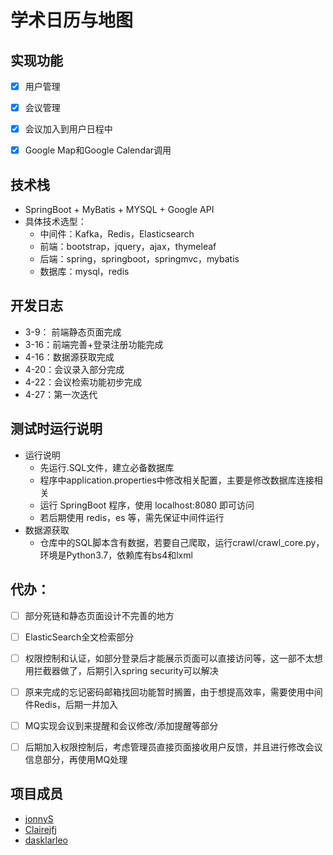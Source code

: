 # 学术日历与地图

## 实现功能

- [x] 用户管理

- [x] 会议管理

- [x] 会议加入到用户日程中

- [x] Google Map和Google Calendar调用

## 技术栈

* SpringBoot + MyBatis + MYSQL + Google API
* 具体技术选型：
  * 中间件：Kafka，Redis，Elasticsearch
  * 前端：bootstrap，jquery，ajax，thymeleaf
  * 后端：spring，springboot，springmvc，mybatis
  * 数据库：mysql，redis



## 开发日志

* 3-9： 前端静态页面完成
* 3-16：前端完善+登录注册功能完成
* 4-16：数据源获取完成
* 4-20：会议录入部分完成
* 4-22：会议检索功能初步完成
* 4-27：第一次迭代



## 测试时运行说明
- 运行说明
  - 先运行.SQL文件，建立必备数据库
  - 程序中application.properties中修改相关配置，主要是修改数据库连接相关
  - 运行 SpringBoot 程序，使用 localhost:8080 即可访问
  - 若后期使用 redis，es 等，需先保证中间件运行
- 数据源获取
  - 仓库中的SQL脚本含有数据，若要自己爬取，运行crawl/crawl_core.py，环境是Python3.7，依赖库有bs4和lxml



## 代办：

- [ ] 部分死链和静态页面设计不完善的地方
- [ ] ElasticSearch全文检索部分
- [ ] 权限控制和认证，如部分登录后才能展示页面可以直接访问等，这一部不太想用拦截器做了，后期引入spring security可以解决
- [ ] 原来完成的忘记密码邮箱找回功能暂时搁置，由于想提高效率，需要使用中间件Redis，后期一并加入
- [ ] MQ实现会议到来提醒和会议修改/添加提醒等部分
- [ ] 后期加入权限控制后，考虑管理员直接页面接收用户反馈，并且进行修改会议信息部分，再使用MQ处理




## 项目成员

* [jonnyS](https://github.com/JonnyS1226)
* [Clairejfj](https://github.com/Clairejfj)
* [dasklarleo](https://github.com/dasklarleo)

